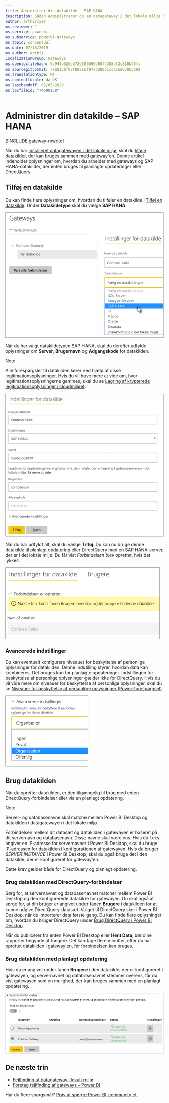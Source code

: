 ```yaml
---
title: Administrer din datakilde – SAP HANA
description: Sådan administrerer du en datagateway i det lokale miljø samt de datakilder, der hører til denne gateway. Denne artikel er specifik for SAP HANA.
author: arthiriyer
ms.reviewer: ''
ms.service: powerbi
ms.subservice: powerbi-gateways
ms.topic: conceptual
ms.date: 07/16/2019
ms.author: arthii
LocalizationGroup: Gateways
ms.openlocfilehash: 6c944b52deb72e556506d88f4358af2c816b46fc
ms.sourcegitcommit: 7aa0136f93f88516f97ddd8031ccac5d07863b92
ms.translationtype: HT
ms.contentlocale: da-DK
ms.lasthandoff: 05/05/2020
ms.locfileid: "74698158"
---
```

# <a name="manage-your-data-source---sap-hana"></a>Administrer din datakilde – SAP HANA

[!INCLUDE [gateway-rewrite](includes/gateway-rewrite.md)]

Når du har [installeret datagatewayen i det lokale miljø](/data-integration/gateway/service-gateway-install), skal du [tilføje datakilder](service-gateway-data-sources.md#add-a-data-source), der kan bruges sammen med gateway'en. Denne artikel indeholder oplysninger om, hvordan du arbejder med gateways og SAP HANA-datakilder, der enten bruges til planlagte opdateringer eller DirectQuery.

## <a name="add-a-data-source"></a>Tilføj en datakilde

Du kan finde flere oplysninger om, hvordan du tilføjer en datakilde i [Tilføj en datakilde](service-gateway-data-sources.md#add-a-data-source). Under **Datakildetype** skal du vælge **SAP HANA**.

![Tilføj SAP HANA-datakilden](media/service-gateway-enterprise-manage-sap/datasourcesettings2-sap.png)

Når du har valgt datakildetypen SAP HANA, skal du derefter udfylde oplysninger om **Server**, **Brugernavn** og **Adgangskode** for datakilden.

> [!NOTE]
> Alle forespørgsler til datakilden kører ved hjælp af disse legitimationsoplysninger. Hvis du vil have mere at vide om, hvor legitimationsoplysningerne gemmes, skal du se [Lagring af krypterede legitimationsoplysninger i cloudmiljøet](service-gateway-data-sources.md#store-encrypted-credentials-in-the-cloud).

![Angivelse af indstillinger for datakilden](media/service-gateway-enterprise-manage-sap/datasourcesettings3-sap.png)

Når du har udfyldt alt, skal du vælge **Tilføj**. Du kan nu bruge denne datakilde til planlagt opdatering eller DirectQuery mod en SAP HANA-server, der er i det lokale miljø. Du får vist *Forbindelsen blev oprettet*, hvis det lykkes.

![Visning af forbindelsesstatus](media/service-gateway-enterprise-manage-sap/datasourcesettings4.png)

### <a name="advanced-settings"></a>Avancerede indstillinger

Du kan eventuelt konfigurere niveauet for beskyttelse af personlige oplysninger for datakilden. Denne indstilling styrer, hvordan data kan kombineres. Det bruges kun for planlagte opdateringer. Indstillingen for beskyttelse af personlige oplysninger gælder ikke for DirectQuery. Hvis du vil vide mere om niveauer for beskyttelse af personlige oplysninger, skal du se [Niveauer for beskyttelse af personlige oplysninger (Power-forespørgsel)](https://support.office.com/article/Privacy-levels-Power-Query-CC3EDE4D-359E-4B28-BC72-9BEE7900B540).

![Angivelse af niveauet for beskyttelse af personlige oplysninger](media/service-gateway-enterprise-manage-sap/datasourcesettings9.png)

## <a name="use-the-data-source"></a>Brug datakilden

Når du opretter datakilden, er den tilgængelig til brug med enten DirectQuery-forbindelser eller via en planlagt opdatering.

> [!NOTE]
> Server- og databasenavne skal matche mellem Power BI Desktop og datakilden i datagatewayen i det lokale miljø.

Forbindelsen mellem dit datasæt og datakilden i gatewayen er baseret på dit servernavn og databasenavn. Disse navne skal være ens. Hvis du f.eks. angiver en IP-adresse for servernavnet i Power BI Desktop, skal du bruge IP-adressen for datakilden i konfigurationen af gatewayen. Hvis du bruger *SERVER\INSTANCE* i Power BI Desktop, skal du også bruge det i den datakilde, der er konfigureret for gateway'en.

Dette krav gælder både for DirectQuery og planlagt opdatering.

### <a name="use-the-data-source-with-directquery-connections"></a>Brug datakilden med DirectQuery-forbindelser

Sørg for, at servernavnet og databasenavnet matcher mellem Power BI Desktop og den konfigurerede datakilde for gatewayen. Du skal også at sørge for, at din bruger er angivet under fanen **Brugere** i datakilden for at kunne udgive DirectQuery-datasæt. Valget til DirectQuery sker i Power BI Desktop, når du importerer data første gang. Du kan finde flere oplysninger om, hvordan du bruger DirectQuery under [Brug DirectQuery i Power BI Desktop](desktop-use-directquery.md).

Når du publicerer fra enten Power BI Desktop eller **Hent Data**, bør dine rapporter begynde at fungere. Det kan tage flere minutter, efter du har oprettet datakilden i gateway'en, før forbindelsen kan bruges.

### <a name="use-the-data-source-with-scheduled-refresh"></a>Brug datakilden med planlagt opdatering

Hvis du er angivet under fanen **Brugere** i den datakilde, der er konfigureret i gatewayen, og servernavnet og databasenavnet stemmer overens, får du vist gatewayen som en mulighed, der kan bruges sammen med en planlagt opdatering.

![Visning af brugerne](media/service-gateway-enterprise-manage-sap/powerbi-gateway-enterprise-schedule-refresh.png)

## <a name="next-steps"></a>De næste trin

* [Fejlfinding af datagateway i lokalt miljø](/data-integration/gateway/service-gateway-tshoot)
* [Foretag fejlfinding af gateways – Power BI](service-gateway-onprem-tshoot.md) 

Har du flere spørgsmål? [Prøv at spørge Power BI-community'et](https://community.powerbi.com/).

